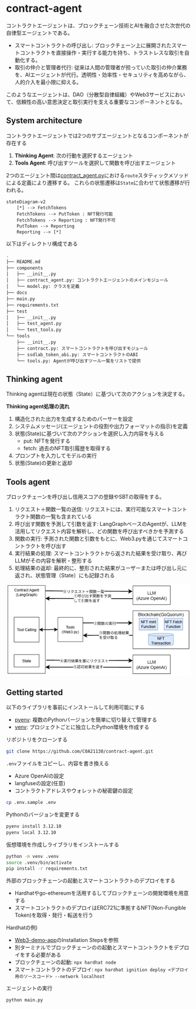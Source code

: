 # contract-agent

コントラクトエージェントは、ブロックチェーン技術とAIを融合させた次世代の自律型エージェントである。

- スマートコントラクトの呼び出し: ブロックチェーン上に展開されたスマートコントラクトを直接操作・実行する能力を持ち、トラストレスな取引を自動化する。
- 取引の仲介と管理者代行: 従来は人間の管理者が担っていた取引の仲介業務を、AIエージェントが代行。透明性・効率性・セキュリティを高めながら、人的介入を最小限に抑える。

このようなエージェントは、DAO（分散型自律組織）やWeb3サービスにおいて、信頼性の高い意思決定と取引実行を支える重要なコンポーネントとなる。

## System architecture

コントラクトエージェントでは2つのサブエージェントとなるコンポーネントが存在する

1. **Thinking Agent**: 次の行動を選択するエージェント
2. **Tools Agent**: 呼び出すツールを選択して関数を呼び出すエージェント

2つのエージェント間は[contract_agent.py](/components/contract_agent.py)における`route`スタティックメソッドによる定義により遷移する。
これらの状態遷移は`State`に合わせて状態遷移が行われる。

```mermaid
stateDiagram-v2
    [*] --> FetchTokens
    FetchTokens --> PutToken : NFT発行可能
    FetchTokens --> Reporting : NFT発行不可
    PutToken --> Reporting
    Reporting --> [*]
```

以下はディレクトリ構成である

```bash
.
├── README.md
├── components
│   ├── __init__.py
│   ├── contract_agent.py: コントラクトエージェントのメインモジュール
│   └── model.py: クラスを定義
├── docs
├── main.py
├── requirements.txt
├── test
│   ├── __init__.py
│   ├── test_agent.py
│   └── test_tools.py
└── tools
    ├── __init__.py
    ├── contract.py: スマートコントラクトを呼び出すモジュール
    ├── ssdlab_token_abi.py: スマートコントラクトのABI
    └── tools.py: Agentが呼び出すツール一覧をリストで提供
```

## Thinking agent

Thinking agentは現在の状態（State）に基づいて次のアクションを決定する。

**Thinking agent処理の流れ**

1. 構造化された出力を生成するためのパーサーを設定
2. システムメッセージ(エージェントの役割や出力フォーマットの指示)を定義
3. 状態(State)に基づいて次のアクションを選択し入力内容を与える
    - put: NFTを発行する
    - fetch: 過去のNFT取引履歴を取得する
4. プロンプトを入力してモデルの実行
5. 状態(State)の更新と返却

## Tools agent

ブロックチェーンを呼び出し信用スコアの登録やSBTの取得をする。

1. リクエスト＋関数一覧の送信: リクエストには、実行可能なスマートコントラクト関数の一覧も含まれている
2. 呼び出す関数を予測して引数を返す: LangGraphベースのAgentが、LLMを活用してリクエスト内容を解析し、どの関数を呼び出すべきかを予測する
3. 関数の実行: 予測された関数と引数をもとに、Web3.pyを通じてスマートコントラクトを呼び出す
4. 実行結果の処理: スマートコントラクトから返された結果を受け取り、再びLLMがその内容を解釈・整形する
5. 処理結果の返却: 最終的に、整形された結果がユーザーまたは呼び出し元に返され、状態管理（State）にも記録される

![agent_sequence](/docs/images/tool_caling.png)

## Getting started

以下のライブラリを事前にインストールして利用可能にする

- [pyenv](https://github.com/pyenv/pyenv): 複数のPythonバージョンを簡単に切り替えて管理する
- [venv](https://docs.python.org/3/library/venv.html): プロジェクトごとに独立したPython環境を作成する

リポジトリをクローンする

```bash
git clone https://github.com/C0A21130/contract-agent.git
```

`.env`ファイルをコピーし、内容を書き換える

- Azure OpenAIの設定
- langfuseの設定(任意)
- コントラクトアドレスやウォレットの秘密鍵の設定

```bash
cp .env.sample .env
```

Pythonのバージョンを変更する

```bash
pyenv install 3.12.10
pyenv local 3.12.10
```

仮想環境を作成しライブラリをインストールする

```bash
python -m venv .venv
source .venv/bin/activate
pip install -r requirements.txt
```

外部のブロックチェーンの起動とスマートコントラクトのデプロイをする

- Hardhatやgo-ethereumを活用するしてブロックチェーンの開発環境を用意する
- スマートコントラクトのデプロイはERC721に準拠するNFT(Non-Fungible Token)を取得・発行・転送を行う

Hardhatの例)

- [Web3-demo-app](https://github.com/C0A21130/web3-demo-app/blob/main/README.md#installation-steps)のInstallation Stepsを参照
- 別ターミナルでブロックチェーンのの起動とスマートコントラクトをデプロイをする必要がある
- ブロックチェーンの起動: `npx hardhat node`
- スマートコントラクトのデプロイ: `npx hardhat ignition deploy <デプロイ用のソースコード> --network localhost`

エージェントの実行

```bash
python main.py
```
